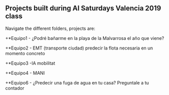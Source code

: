 ## Projects built during AI Saturdays Valencia 2019 class

Navigate the different folders, projects are:

+*Equipo1 - ¿Podré bañarme en la playa de la Malvarrosa el año que viene?

+*Equipo2 - EMT (transporte ciudad) predecir la flota necesaria en un momento concreto

+*Equipo3 -IA mobilitat

+*Equipo4 - MANI

+*Equipo6 - ¿Predecir una fuga de agua en tu casa? Preguntale a tu contador


